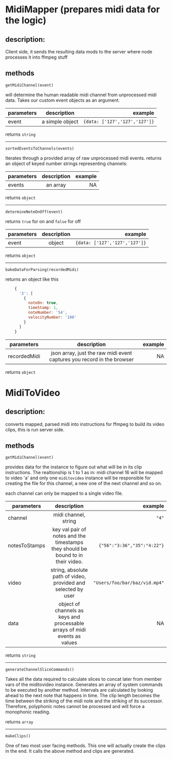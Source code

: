 
# MidiMapper (prepares midi data for the logic)


## description: 

Client side, it sends the resulting data mods to the server where node processes it into ffmpeg stuff
## methods 

`getMidiChannel(event)`

will determine the human readable midi channel from unprocessed midi data. Takes our custom event objects as an argument. 

| parameters        | description           | example  |
| ------------- |:-------------:| -----:|
| event   | a simple object  | `{data: ['127','127','127']}` | 



returns `string`

---


`sortedEventsToChannels(events)`


Iterates through a provided array of raw unprocessed midi events. returns an object of keyed number strings representing channels:

| parameters        | description           | example  |
| ------------- |:-------------:| -----:|
| events   | an array  | NA | 

returns `object`

---


`determineNoteOnOff(event)`


returns `true` for on and `false` for off 

| parameters        | description           | example  |
| ------------- |:-------------:| -----:|
| event  | object  | `{data: ['127','127','127']}` | 

returns `object`



  
  ---

`bakeDataForParsing(recordedMidi)`


returns an object 
like this 

``` javascript
    {
      '3': [
        {
          noteOn: true,
          timeStamp: 1,
          noteNumber: '54',
          velocityNumber: '100'
        }
      ]
    }
```

| parameters        | description           | example  |
| ------------- |:-------------:| -----:|
| recordedMidi  | json array, just the raw midi event captures you record in the browser  | NA| 

returns `object`




# MidiToVideo

## description: 

converts mapped, parsed midi into instructions for ffmpeg to build its video clips, this is run server side.  

## methods 

`getMidiChannel(event)`

provides data for the instance to figure out what will be in its clip instructions. The realtionship is 1 to 1 as in: midi channel 16 will be mapped to video 'a' and only one `miditovideo` instance will be responsible for creating the file for this channel, a new one of the next channel and so on. 

each channel can only be mapped to a single video file. 

| parameters        | description           | example  |
| ------------- |:-------------:| -----:|
| channel   | midi channel, string  | `"4"` | 
| notesToStamps   | key val pair of notes and the timestamps they should be bound to in their video.  | `{"56":"3:36","35":"4:22"}` | 
| video   | string, absolute path of video, provided and selected by user  | `"Users/foo/bar/baz/vid.mp4"` | 
| data   | object of channels as keys and processable arrays of midi events as values  | NA | 



returns `string`

---

`generateChannelSliceCommands()`

Takes all the data required to calculate slices to concat later from member vars of the miditovideo instance. Generates an array of system commands to be executed by another method. Intervals are calculated by looking ahead to the next note that happens in time. The clip length becomes the time between the striking of the midi note and the striking of its successor. Therefore, polyphonic notes cannot be processed and will force a monophonic reading. 



returns `array`

---

`makeClips()`

One of two most user facing methods. This one will actually create the clips in the end. It calls the above method and clips are generated. 










